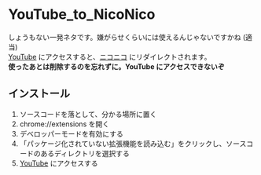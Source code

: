 # YouTube_to_NicoNico
しょうもない一発ネタです。嫌がらせくらいには使えるんじゃないですかね (適当)  
[YouTube](https://youtube.com) にアクセスすると、[ニコニコ](http://nicovideo.jp) にリダイレクトされます。  
**使ったあとは削除するのを忘れずに。YouTube にアクセスできないぞ**

## インストール
1. ソースコードを落として、分かる場所に置く  
1. chrome://extensions を開く  
1. デベロッパーモードを有効にする  
1. 「パッケージ化されていない拡張機能を読み込む」をクリックし、ソースコードのあるディレクトリを選択する  
1. [YouTube](https://youtube.com) にアクセスする
